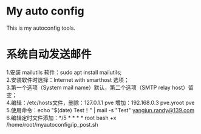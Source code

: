 # My auto config
This is my autoconfig tools.

# 系统自动发送邮件
1.安装 mailutils 软件：sudo apt install mailutils;<br>
2.安装软件时选择：Internet with smarthost 选项；<br>
3.第一个选项（System mail name）默认，第二个选项（SMTP relay host）留空；<br>
4.编辑：/etc/hosts文件，删除：127.0.1.1 pve 增加：192.168.0.3 pve.yroot pve<br>
5.使用命令：echo "$(date) Test！" | mail -s "Test" yangjun.randy@139.com<br>
6.编辑定时文件添加：*/5 *   * * *   root   bash +x /home/root/myautoconfig/ip_post.sh<br>